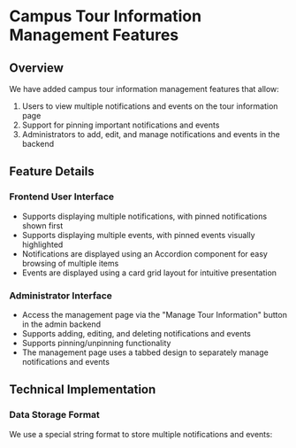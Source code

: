 # Campus Tour Information Management Features

## Overview

We have added campus tour information management features that allow:
1. Users to view multiple notifications and events on the tour information page
2. Support for pinning important notifications and events
3. Administrators to add, edit, and manage notifications and events in the backend

## Feature Details

### Frontend User Interface
- Supports displaying multiple notifications, with pinned notifications shown first
- Supports displaying multiple events, with pinned events visually highlighted
- Notifications are displayed using an Accordion component for easy browsing of multiple items
- Events are displayed using a card grid layout for intuitive presentation

### Administrator Interface
- Access the management page via the "Manage Tour Information" button in the admin backend
- Supports adding, editing, and deleting notifications and events
- Supports pinning/unpinning functionality
- The management page uses a tabbed design to separately manage notifications and events

## Technical Implementation

### Data Storage Format
We use a special string format to store multiple notifications and events: